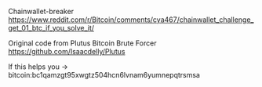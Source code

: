 Chainwallet-breaker
https://www.reddit.com/r/Bitcoin/comments/cya467/chainwallet_challenge_get_01_btc_if_you_solve_it/

Original code from Plutus Bitcoin Brute Forcer https://github.com/Isaacdelly/Plutus

If this helps you -> bitcoin:bc1qamzgt95xwgtz504hcn6lvnam6yumnepqtrsmsa
